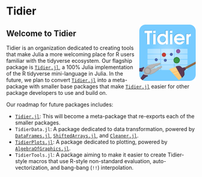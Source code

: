 # Tidier

<img src="https://raw.githubusercontent.com/TidierOrg/.github/main/profile/TidierOrg_logo.png" align="right" style="padding-left:10px;" width="150"/>

## Welcome to Tidier

Tidier is an organization dedicated to creating tools that make Julia a more
welcoming place for R users familiar with the tidyverse ecosystem. Our flagship
package is [`Tidier.jl`](https://github.com/TidierOrg/Tidier.jl), a 100% Julia
implementation of the R tidyverse mini-language in Julia. In the future, we plan
to convert [`Tidier.jl`](https://github.com/TidierOrg/Tidier.jl) into a meta-package
with smaller base packages that make [`Tidier.jl`](https://github.com/TidierOrg/Tidier.jl)
easier for other package developers to use and build on.

Our roadmap for future packages includes:

- [`Tidier.jl`](https://github.com/TidierOrg/Tidier.jl): This will become a meta-package that re-exports each of the smaller packages.
- `TidierData.jl`: A package dedicated to data transformation, powered by [`DataFrames.jl`](https://github.com/JuliaData/DataFrames.jl),
[`ShiftedArrays.jl`](https://github.com/JuliaArrays/ShiftedArrays.jl), and [`Cleaner.jl`](https://github.com/TheRoniOne/Cleaner.jl).
- [`TidierPlots.jl`](https://github.com/TidierOrg/TidierPlots.jl): A package dedicated to plotting, powered by [`AlgebraOfGraphics.jl`](https://github.com/MakieOrg/AlgebraOfGraphics.jl).
- `TidierTools.jl`: A package aiming to make it easier to create Tidier-style macros that use R-style non-standard evaluation, auto-vectorization, and bang-bang (`!!`) interpolation.
